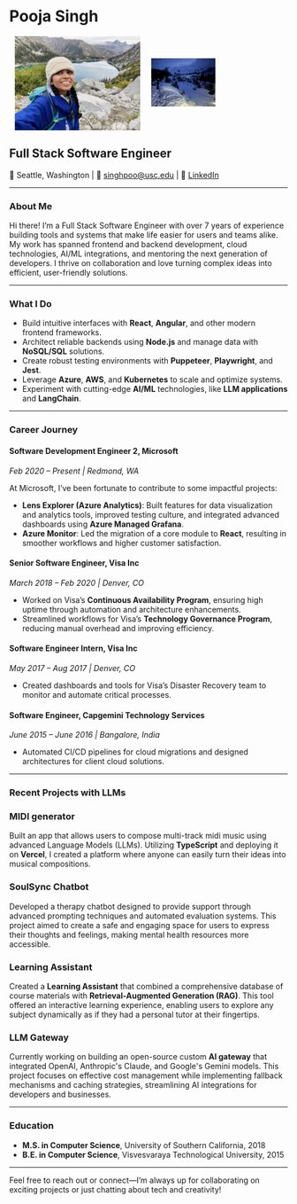 # Pooja Singh

<div style="display: flex; justify-content: center; align-items: center; width: 100%;">
  <img src="IMG_1072_Original.jpeg" 
       alt="Colchuck Lake from the top of Aasgard Pass" 
       style="width: 45%; height: auto; margin: 0 10px;" 
       title="Colchuck Lake from the top of Aasgard Pass">
  
  <img src="IMG_8835_Original.jpeg" 
       alt="On the way to the summit of Mt. St. Helens" 
       style="width: 45%; height: auto; margin: 0 10px;" 
       title="On the way to the summit of Mt. St. Helens">
</div>

## Full Stack Software Engineer

📍 Seattle, Washington | 📧 [singhpoo@usc.edu](mailto:singhpoo@usc.edu) | 🔗 [LinkedIn](https://www.linkedin.com/in/singhpoo/)

---

### About Me

Hi there! I’m a Full Stack Software Engineer with over 7 years of experience building tools and systems that make life easier for users and teams alike. My work has spanned frontend and backend development, cloud technologies, AI/ML integrations, and mentoring the next generation of developers. I thrive on collaboration and love turning complex ideas into efficient, user-friendly solutions.

---

### What I Do

- Build intuitive interfaces with **React**, **Angular**, and other modern frontend frameworks.
- Architect reliable backends using **Node.js** and manage data with **NoSQL/SQL** solutions.
- Create robust testing environments with **Puppeteer**, **Playwright**, and **Jest**.
- Leverage **Azure**, **AWS**, and **Kubernetes** to scale and optimize systems.
- Experiment with cutting-edge **AI/ML** technologies, like **LLM applications** and **LangChain**.

---

### Career Journey

#### **Software Development Engineer 2, Microsoft**  
*Feb 2020 – Present | Redmond, WA*

At Microsoft, I’ve been fortunate to contribute to some impactful projects:  
- **Lens Explorer (Azure Analytics)**: Built features for data visualization and analytics tools, improved testing culture, and integrated advanced dashboards using **Azure Managed Grafana**.  
- **Azure Monitor**: Led the migration of a core module to **React**, resulting in smoother workflows and higher customer satisfaction.  

#### **Senior Software Engineer, Visa Inc**  
*March 2018 – Feb 2020 | Denver, CO*

- Worked on Visa’s **Continuous Availability Program**, ensuring high uptime through automation and architecture enhancements.  
- Streamlined workflows for Visa’s **Technology Governance Program**, reducing manual overhead and improving efficiency.  

#### **Software Engineer Intern, Visa Inc**  
*May 2017 – Aug 2017 | Denver, CO*

- Created dashboards and tools for Visa’s Disaster Recovery team to monitor and automate critical processes.  

#### **Software Engineer, Capgemini Technology Services**  
*June 2015 – June 2016 | Bangalore, India*

- Automated CI/CD pipelines for cloud migrations and designed architectures for client cloud solutions.

---

### Recent Projects with LLMs

### MIDI generator
Built an app that allows users to compose multi-track midi music using advanced Language Models (LLMs). Utilizing **TypeScript** and deploying it on **Vercel**, I created a platform where anyone can easily turn their ideas into musical compositions.

### SoulSync Chatbot
Developed a therapy chatbot designed to provide support through advanced prompting techniques and automated evaluation systems. This project aimed to create a safe and engaging space for users to express their thoughts and feelings, making mental health resources more accessible.

### Learning Assistant
Created a **Learning Assistant** that combined a comprehensive database of course materials with **Retrieval-Augmented Generation (RAG)**. This tool offered an interactive learning experience, enabling users to explore any subject dynamically as if they had a personal tutor at their fingertips.

### LLM Gateway
Currently working on building an open-source custom **AI gateway** that integrated OpenAI, Anthropic's Claude, and Google's Gemini models. This project focuses on effective cost management while implementing fallback mechanisms and caching strategies, streamlining AI integrations for developers and businesses.

---

### Education

- **M.S. in Computer Science**, University of Southern California, 2018  
- **B.E. in Computer Science**, Visvesvaraya Technological University, 2015  

---

Feel free to reach out or connect—I’m always up for collaborating on exciting projects or just chatting about tech and creativity!
